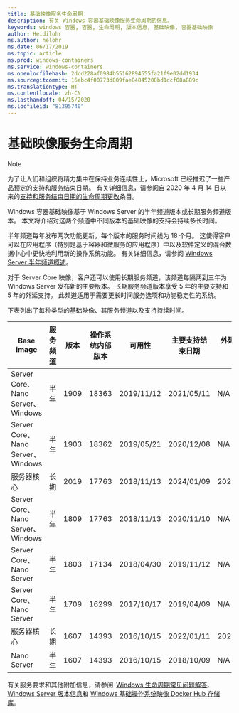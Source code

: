 ```yaml
---
title: 基础映像服务生命周期
description: 有关 Windows 容器基础映像服务生命周期的信息。
keywords: windows 容器, 容器, 生命周期, 版本信息, 基础映像, 容器基础映像
author: Heidilohr
ms.author: helohr
ms.date: 06/17/2019
ms.topic: article
ms.prod: windows-containers
ms.service: windows-containers
ms.openlocfilehash: 2dcd228af0984b55162894555fa21f9e02dd1934
ms.sourcegitcommit: 16ebc4f00773d809fae84845208bd1dcf08a889c
ms.translationtype: HT
ms.contentlocale: zh-CN
ms.lasthandoff: 04/15/2020
ms.locfileid: "81395740"
---
```

# <a name="base-image-servicing-lifecycles"></a>基础映像服务生命周期

> [!Note]  
> 为了让人们和组织将精力集中在保持业务连续性上，Microsoft 已经推迟了一些产品预定的支持和服务结束日期。 有关详细信息，请参阅自 2020 年 4 月 14 日以来的[支持和服务结束日期的生命周期更改](https://support.microsoft.com/en-us/help/4557164/lifecycle-changes-to-end-of-support-and-servicing-dates)条目。

Windows 容器基础映像基于 Windows Server 的半年频道版本或长期服务频道版本。 本文将介绍对这两个频道中不同版本的基础映像的支持会持续多长时间。

半年频道每年发布两次功能更新，每个版本的服务时间线为 18 个月。 这使得客户可以在应用程序（特别是基于容器和微服务的应用程序）中以及软件定义的混合数据中心中更快地利用新的操作系统功能。 有关详细信息，请参阅 [Windows Server 半年频道概述](https://docs.microsoft.com/windows-server/get-started/semi-annual-channel-overview)。

对于 Server Core 映像，客户还可以使用长期服务频道，该频道每隔两到三年为 Windows Server 发布新的主要版本。 长期服务频道版本享受 5 年的主要支持和 5 年的外延支持。 此频道适用于需要更长时间服务选项和功能稳定性的系统。

下表列出了每种类型的基础映像、其服务频道以及支持持续时间。

|Base image                       |服务频道|版本|操作系统内部版本|可用性|主要支持结束日期|外延支持日期|
|---------------------------------|-----------------|-------|--------|------------|---------------------------|---------------------|
|Server Core、Nano Server、Windows|半年      |1909   |18363   |2019/11/12  |2021/05/11                 |N/A                  |
|Server Core、Nano Server、Windows|半年      |1903   |18362   |2019/05/21  |2020/12/08                 |N/A                  |
|服务器核心                      |长期        |2019   |17763   |2018/11/13  |2024/01/09                 |2029/01/09           |
|Server Core、Nano Server、Windows|半年      |1809   |17763   |2018/11/13  |2020/11/10                 |N/A                  |
|Server Core、Nano Server         |半年      |1803   |17134   |2018/04/30  |2019/11/12                 |N/A                  |
|Server Core、Nano Server         |半年      |1709   |16299   |2017/10/17  |2019/04/09                 |N/A                  |
|服务器核心                      |长期        |1607   |14393   |2016/10/15  |2022/01/11                 |2027/01/11           |
|Nano Server                      |半年      |1607   |14393   |2016/10/15  |2018/10/09                 |N/A                  |

有关服务要求和其他附加信息，请参阅  [Windows 生命周期常见问题解答](https://support.microsoft.com/help/18581/lifecycle-faq-windows-products)、[Windows Server 版本信息](https://docs.microsoft.com/windows-server/get-started/windows-server-release-info)和 [Windows 基础操作系统映像 Docker Hub 存储库](https://hub.docker.com/_/microsoft-windows-base-os-images)。
